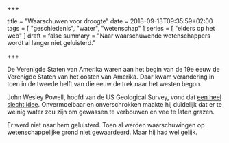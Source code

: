 +++

title = "Waarschuwen voor droogte"
date = 2018-09-13T09:35:59+02:00 
tags = [ "geschiedenis", "water", "wetenschap" ] 
series = [ "elders op het web" ] 
draft = false
summary = "Naar waarschuwende wetenschappers wordt al langer niet geluisterd."

+++

De Verenigde Staten van Amerika waren aan het begin van de 19e eeuw de Verenigde Staten van het oosten van Amerika. Daar kwam verandering in toen in de tweede helft van die eeuw de trek naar het westen begon.

John Wesley Powell, hoofd van de US Geological Survey, vond dat [een heel slecht idee](https://www.theatlantic.com/ideas/archive/2018/09/how-the-west-was-lost/569365/). Onvermoeibaar en onverschrokken maakte hij duidelijk dat er te weinig water zou zijn om gewassen te verbouwen en vee te laten grazen.

Er werd niet naar hem geluisterd. Toen al werden waarschuwingen op wetenschappelijke grond niet gewaardeerd. Maar hij had wel gelijk.	